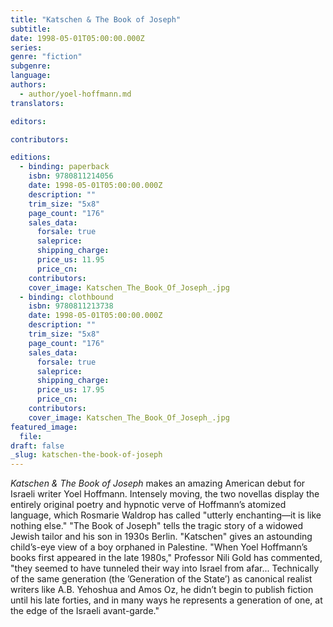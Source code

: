 ```yaml
---
title: "Katschen & The Book of Joseph"
subtitle:
date: 1998-05-01T05:00:00.000Z
series:
genre: "fiction"
subgenre:
language:
authors:
  - author/yoel-hoffmann.md
translators:

editors:

contributors:

editions:
  - binding: paperback
    isbn: 9780811214056
    date: 1998-05-01T05:00:00.000Z
    description: ""
    trim_size: "5x8"
    page_count: "176"
    sales_data:
      forsale: true
      saleprice:
      shipping_charge:
      price_us: 11.95
      price_cn:
    contributors:
    cover_image: Katschen_The_Book_Of_Joseph_.jpg
  - binding: clothbound
    isbn: 9780811213738
    date: 1998-05-01T05:00:00.000Z
    description: ""
    trim_size: "5x8"
    page_count: "176"
    sales_data:
      forsale: true
      saleprice:
      shipping_charge:
      price_us: 17.95
      price_cn:
    contributors:
    cover_image: Katschen_The_Book_Of_Joseph_.jpg
featured_image:
  file:
draft: false
_slug: katschen-the-book-of-joseph
---
```


_Katschen & The Book of Joseph_ makes an amazing American debut for Israeli writer Yoel Hoffmann. Intensely moving, the two novellas display the entirely original poetry and hypnotic verve of Hoffmann’s atomized language, which Rosmarie Waldrop has called "utterly enchanting––it is like nothing else." "The Book of Joseph" tells the tragic story of a widowed Jewish tailor and his son in 1930s Berlin. "Katschen" gives an astounding child’s-eye view of a boy orphaned in Palestine. "When Yoel Hoffmann’s books first appeared in the late 1980s," Professor Nili Gold has commented, "they seemed to have tunneled their way into Israel from afar... Technically of the same generation (the ’Generation of the State’) as canonical realist writers like A.B. Yehoshua and Amos Oz, he didn’t begin to publish fiction until his late forties, and in many ways he represents a generation of one, at the edge of the Israeli avant-garde."

